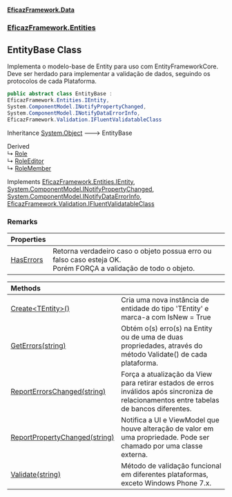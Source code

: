 #### [EficazFramework.Data](EficazFrameworkData.md 'EficazFramework Data')
### [EficazFramework.Entities](EficazFrameworkData.md#EficazFramework.Entities 'EficazFramework.Entities')

## EntityBase Class

Implementa o modelo-base de Entity para uso com EntityFrameworkCore.  
Deve ser herdado para implementar a validação de dados, seguindo os protocolos de cada Plataforma.

```csharp
public abstract class EntityBase :
EficazFramework.Entities.IEntity,
System.ComponentModel.INotifyPropertyChanged,
System.ComponentModel.INotifyDataErrorInfo,
EficazFramework.Validation.IFluentValidatableClass
```

Inheritance [System.Object](https://docs.microsoft.com/en-us/dotnet/api/System.Object 'System.Object') &#129106; EntityBase

Derived  
&#8627; [Role](EficazFramework.Security/Role.md 'EficazFramework.Security.Role')  
&#8627; [RoleEditor](EficazFramework.Security/RoleEditor.md 'EficazFramework.Security.RoleEditor')  
&#8627; [RoleMember](EficazFramework.Security/RoleMember.md 'EficazFramework.Security.RoleMember')

Implements [EficazFramework.Entities.IEntity](https://docs.microsoft.com/en-us/dotnet/api/EficazFramework.Entities.IEntity 'EficazFramework.Entities.IEntity'), [System.ComponentModel.INotifyPropertyChanged](https://docs.microsoft.com/en-us/dotnet/api/System.ComponentModel.INotifyPropertyChanged 'System.ComponentModel.INotifyPropertyChanged'), [System.ComponentModel.INotifyDataErrorInfo](https://docs.microsoft.com/en-us/dotnet/api/System.ComponentModel.INotifyDataErrorInfo 'System.ComponentModel.INotifyDataErrorInfo'), [EficazFramework.Validation.IFluentValidatableClass](https://docs.microsoft.com/en-us/dotnet/api/EficazFramework.Validation.IFluentValidatableClass 'EficazFramework.Validation.IFluentValidatableClass')

### Remarks

| Properties | |
| :--- | :--- |
| [HasErrors](EficazFramework.Entities/EntityBase/HasErrors.md 'EficazFramework.Entities.EntityBase.HasErrors') | Retorna verdadeiro caso o objeto possua erro ou falso caso esteja OK.<br/>Porém FORÇA a validação de todo o objeto. |

| Methods | |
| :--- | :--- |
| [Create&lt;TEntity&gt;()](EficazFramework.Entities/EntityBase/Create_TEntity_().md 'EficazFramework.Entities.EntityBase.Create<TEntity>()') | Cria uma nova instância de entidade do tipo 'TEntity' e marca-a com IsNew = True |
| [GetErrors(string)](EficazFramework.Entities/EntityBase/GetErrors(string).md 'EficazFramework.Entities.EntityBase.GetErrors(string)') | Obtém o(s) erro(s) na Entity ou de uma de duas propriedades, através do método Validate() de cada plataforma. |
| [ReportErrorsChanged(string)](EficazFramework.Entities/EntityBase/ReportErrorsChanged(string).md 'EficazFramework.Entities.EntityBase.ReportErrorsChanged(string)') | Força a atualização da View para retirar estados de erros inválidos após sincroniza de relacionamentos entre tabelas de bancos diferentes. |
| [ReportPropertyChanged(string)](EficazFramework.Entities/EntityBase/ReportPropertyChanged(string).md 'EficazFramework.Entities.EntityBase.ReportPropertyChanged(string)') | Notifica a UI e ViewModel que houve alteração de valor em uma propriedade. Pode ser chamado por uma classe externa. |
| [Validate(string)](EficazFramework.Entities/EntityBase/Validate(string).md 'EficazFramework.Entities.EntityBase.Validate(string)') | Método de validação funcional em diferentes plataformas, exceto Windows Phone 7.x. |
